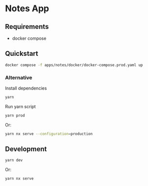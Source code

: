 # Notes App

## Requirements

- docker compose

## Quickstart

```sh
docker compose -f apps/notes/docker/docker-compose.prod.yaml up
```

### Alternative

Install dependencies

```sh
yarn
```

Run yarn script

```sh
yarn prod
```

Or:

```sh
yarn nx serve --configuration=production
```

## Development

```sh
yarn dev
```

Or:

```sh
yarn nx serve 
```
